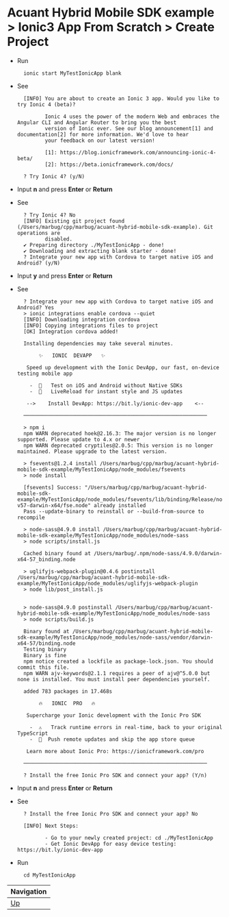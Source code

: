 # Acuant Hybrid Mobile SDK example > Ionic3 App From Scratch > Create Project #

* Run

        ionic start MyTestIonicApp blank

* See

        [INFO] You are about to create an Ionic 3 app. Would you like to try Ionic 4 (beta)?
               
               Ionic 4 uses the power of the modern Web and embraces the Angular CLI and Angular Router to bring you the best 
               version of Ionic ever. See our blog announcement[1] and documentation[2] for more information. We'd love to hear 
               your feedback on our latest version!
               
               [1]: https://blog.ionicframework.com/announcing-ionic-4-beta/
               [2]: https://beta.ionicframework.com/docs/
               
        ? Try Ionic 4? (y/N) 

* Input **n** and press **Enter** or **Return**

* See

        ? Try Ionic 4? No
        [INFO] Existing git project found (/Users/marbug/cpp/marbug/acuant-hybrid-mobile-sdk-example). Git operations are 
               disabled.
        ✔ Preparing directory ./MyTestIonicApp - done!
        ✔ Downloading and extracting blank starter - done!
        ? Integrate your new app with Cordova to target native iOS and Android? (y/N) 

* Input **y** and press **Enter** or **Return** 

* See

        ? Integrate your new app with Cordova to target native iOS and Android? Yes
        > ionic integrations enable cordova --quiet
        [INFO] Downloading integration cordova
        [INFO] Copying integrations files to project
        [OK] Integration cordova added!
        
        Installing dependencies may take several minutes.
        
             ✨   IONIC  DEVAPP   ✨
        
         Speed up development with the Ionic DevApp, our fast, on-device testing mobile app
        
          -  🔑   Test on iOS and Android without Native SDKs
          -  🚀   LiveReload for instant style and JS updates
        
         -->    Install DevApp: https://bit.ly/ionic-dev-app    <--
        
        ────────────────────────────────────────────────────────────
        
        > npm i
        npm WARN deprecated hoek@2.16.3: The major version is no longer supported. Please update to 4.x or newer
        npm WARN deprecated cryptiles@2.0.5: This version is no longer maintained. Please upgrade to the latest version.
        
        > fsevents@1.2.4 install /Users/marbug/cpp/marbug/acuant-hybrid-mobile-sdk-example/MyTestIonicApp/node_modules/fsevents
        > node install
        
        [fsevents] Success: "/Users/marbug/cpp/marbug/acuant-hybrid-mobile-sdk-example/MyTestIonicApp/node_modules/fsevents/lib/binding/Release/node-v57-darwin-x64/fse.node" already installed
        Pass --update-binary to reinstall or --build-from-source to recompile
        
        > node-sass@4.9.0 install /Users/marbug/cpp/marbug/acuant-hybrid-mobile-sdk-example/MyTestIonicApp/node_modules/node-sass
        > node scripts/install.js
        
        Cached binary found at /Users/marbug/.npm/node-sass/4.9.0/darwin-x64-57_binding.node
        
        > uglifyjs-webpack-plugin@0.4.6 postinstall /Users/marbug/cpp/marbug/acuant-hybrid-mobile-sdk-example/MyTestIonicApp/node_modules/uglifyjs-webpack-plugin
        > node lib/post_install.js
        
        
        > node-sass@4.9.0 postinstall /Users/marbug/cpp/marbug/acuant-hybrid-mobile-sdk-example/MyTestIonicApp/node_modules/node-sass
        > node scripts/build.js
        
        Binary found at /Users/marbug/cpp/marbug/acuant-hybrid-mobile-sdk-example/MyTestIonicApp/node_modules/node-sass/vendor/darwin-x64-57/binding.node
        Testing binary
        Binary is fine
        npm notice created a lockfile as package-lock.json. You should commit this file.
        npm WARN ajv-keywords@2.1.1 requires a peer of ajv@^5.0.0 but none is installed. You must install peer dependencies yourself.
        
        added 783 packages in 17.468s
        
             🔥   IONIC  PRO   🔥
        
         Supercharge your Ionic development with the Ionic Pro SDK
        
          -  ⚠️   Track runtime errors in real-time, back to your original TypeScript
          -  📲  Push remote updates and skip the app store queue
        
         Learn more about Ionic Pro: https://ionicframework.com/pro
        
        ────────────────────────────────────────────────────────────
        
        ? Install the free Ionic Pro SDK and connect your app? (Y/n) 

* Input **n** and press **Enter** or **Return**

* See

        ? Install the free Ionic Pro SDK and connect your app? No
        
        [INFO] Next Steps:
               
               - Go to your newly created project: cd ./MyTestIonicApp
               - Get Ionic DevApp for easy device testing: https://bit.ly/ionic-dev-app

* Run

        cd MyTestIonicApp
        
| Navigation |
| ---------- |
| [Up](../README.md) |
